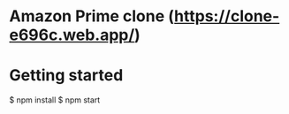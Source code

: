 # Amazon Prime clone (https://clone-e696c.web.app/)

# Getting started

$ npm install
$ npm start



